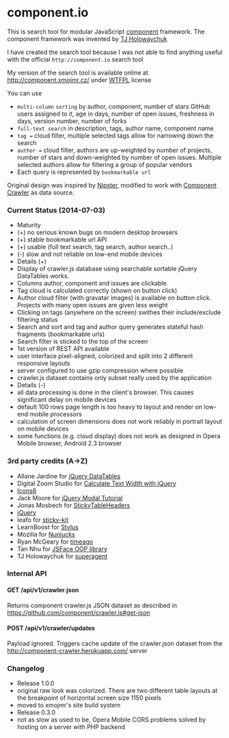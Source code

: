 ﻿component.io
============

This is search tool for modular JavaScript [component](https://github.com/component/guide') framework. The component framework was invented by [TJ Holowaychuk](https://github.com/visionmedia')

I have created the search tool because I was not able to find anything useful with the official ```http://component.io``` search tool

My version of the search tool is available online at <http://component.xmojmr.cz/> under [WTFPL](http://en.wikipedia.org/wiki/WTFPL) license

You can use

- ```multi-column``` ```sorting``` by author, component, number of stars GitHub users assigned to it, age in days, number of open issues, freshness in days, version number, number of forks
- ```full-text search``` in description, tags, author name, component name
- ```tag =``` cloud filter, multiple selected tags allow for narrowing down the search
- ```author =``` cloud filter, authors are up-weighted by number of projects, number of stars and down-weighted by number of open issues. Multiple selected authors allow for filtering a group of popular vendors
- Each query is represented by ```bookmarkable url```

Original design was inspired by [Nipster](https://github.com/eirikb/nipster), modified to work with [Component Crawler](https://github.com/component/crawler.js) as data source.

### Current Status (2014-07-03)
- Maturity
 - (+) no serious known bugs on modern desktop browsers
 - (+) stable bookmarkable url API
 - (+) usable (full text search, tag search, author search..)
 - (-) slow and not reliable on low-end mobile devices
- Details (+)
 - Display of crawler.js database using searchable sortable jQuery DataTables works.
 - Columns author, component and issues are clickable.
 - Tag cloud is calculated correctly (shown on button click)
 - Author cloud filter (with gravatar images) is available on button click. Projects with many open issues are given less weight
 - Clicking on tags (anywhere on the screen) swithes their include/exclude filtering status
 - Search and sort and tag and author query generates stateful hash fragments (bookmarkable urls)
 - Search filter is sticked to the top of the screen
 - 1st version of REST API available
 - user interface pixel-aligned, colorized and split into 2 different responsive layouts
 - server configured to use gzip compression where possible
 - crawler.js dataset contains only subset really used by the application
- Details (-)
 - all data processing is done in the client's browser. This causes significant delay on mobile devices
 - default 100 rows page length is too heavy to layout and render on low-end mobile processors
 - calculation of screen dimensions does not work reliably in portrait layout on mobile devices
 - some functions (e.g. cloud display) does not work as designed in Opera Mobile browser, Android 2.3 browser
 
### 3rd party credits (A→Z)
- Allane Jardine for [jQuery DataTables](http://www.datatables.net/)
- Digital Zoom Studio for [Calculate Text Width with jQuery](http://digitalzoomstudio.net/2013/06/19/calculate-text-width-with-jquery/)
- [Icons8](http://icons8.com/)
- Jack Moore for [jQuery Modal Tutorial](http://www.jacklmoore.com/notes/jquery-modal-tutorial/)
- Jonas Mosbech for [StickyTableHeaders](https://github.com/jmosbech/StickyTableHeaders)
- [jQuery](http://jquery.com/)
- leafo for [sticky-kit](https://github.com/leafo/sticky-kit)
- LearnBoost for [Stylus](https://github.com/LearnBoost/stylus)
- Mozilla for [Nunjucks](https://github.com/mozilla/nunjucks)
- Ryan McGeary for [timeago](http://timeago.yarp.com/)
- Tan Nhu for [JSFace OOP library](https://github.com/tnhu/jsface)
- TJ Holowaychuk for [superagent](https://github.com/visionmedia/superagent)

### Internal API
#### GET /api/v1/crawler.json

Returns component crawler.js JSON dataset as described in <https://github.com/component/crawler.js#get-json>

#### POST /api/v1/crawler/updates

Payload ignored. Triggers cache update of the crawler.json dataset from the <http://component-crawler.herokuapp.com/> server

### Changelog
- Release 1.0.0
 - original raw look was colorized. There are two different table layouts at the breakpoint of horizontal screen size 1150 pixels
 - moved to xmojmr's site build system
- Release 0.3.0
 - not as slow as used to be, Opera Mobile CORS problems solved by hosting on a server with PHP backend